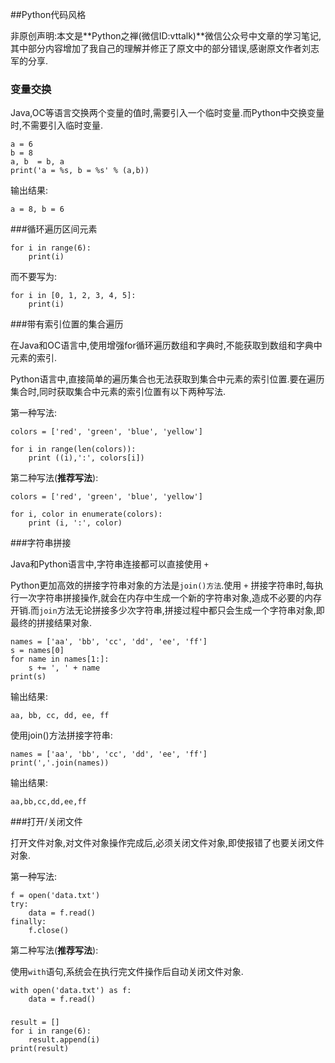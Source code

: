 ##Python代码风格

非原创声明:本文是**Python之禅(微信ID:vttalk)**微信公众号中文章的学习笔记,其中部分内容增加了我自己的理解并修正了原文中的部分错误,感谢原文作者刘志军的分享.

### 变量交换

Java,OC等语言交换两个变量的值时,需要引入一个临时变量.而Python中交换变量时,不需要引入临时变量.

```
a = 6
b = 8
a, b  = b, a
print('a = %s, b = %s' % (a,b))

```
输出结果:

```
a = 8, b = 6

```

###循环遍历区间元素

```
for i in range(6):
    print(i)

```

而不要写为:


```
for i in [0, 1, 2, 3, 4, 5]:
    print(i)

```
###带有索引位置的集合遍历

在Java和OC语言中,使用增强for循环遍历数组和字典时,不能获取到数组和字典中元素的索引.

Python语言中,直接简单的遍历集合也无法获取到集合中元素的索引位置.要在遍历集合时,同时获取集合中元素的索引位置有以下两种写法.

第一种写法:

```
colors = ['red', 'green', 'blue', 'yellow']

for i in range(len(colors)):
    print ((i),':', colors[i])

```

第二种写法(**推荐写法**):

```
colors = ['red', 'green', 'blue', 'yellow']

for i, color in enumerate(colors):
    print (i, ':', color)

```

###字符串拼接

Java和Python语言中,字符串连接都可以直接使用 `+` 

Python更加高效的拼接字符串对象的方法是`join()方法`.使用 `+` 拼接字符串时,每执行一次字符串拼接操作,就会在内存中生成一个新的字符串对象,造成不必要的内存开销.而`join`方法无论拼接多少次字符串,拼接过程中都只会生成一个字符串对象,即最终的拼接结果对象.

```
names = ['aa', 'bb', 'cc', 'dd', 'ee', 'ff']
s = names[0]
for name in names[1:]:
    s += ', ' + name
print(s)

```
输出结果:

```
aa, bb, cc, dd, ee, ff

```
使用join()方法拼接字符串:

```
names = ['aa', 'bb', 'cc', 'dd', 'ee', 'ff']
print(','.join(names))

```
输出结果:

```
aa,bb,cc,dd,ee,ff

```

###打开/关闭文件

打开文件对象,对文件对象操作完成后,必须关闭文件对象,即使报错了也要关闭文件对象.

第一种写法:

```
f = open('data.txt')
try:
    data = f.read()
finally:
    f.close()

```
第二种写法(**推荐写法**):

使用`with`语句,系统会在执行完文件操作后自动关闭文件对象.

```
with open('data.txt') as f:
    data = f.read()

```

###


```
result = []
for i in range(6):
    result.append(i)
print(result)

```




















